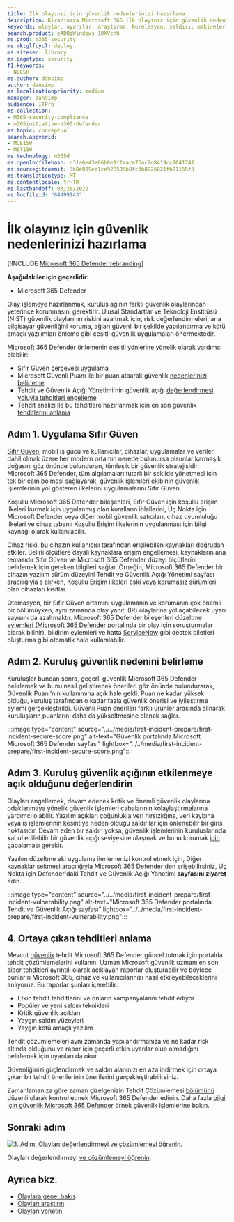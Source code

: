 ```yaml
---
title: İlk olayınız için güvenlik nedenlerinizi hazırlama
description: Kiracınıza Microsoft 365 ilk olayınız için güvenlik nedenini Microsoft 365 Defender.
keywords: olaylar, uyarılar, araştırma, korelasyon, saldırı, makineler, cihazlar, kullanıcılar, kimlikler, kimlik, posta kutusu, e-posta, 365, microsoft, m365
search.product: eADQiWindows 10XVcnh
ms.prod: m365-security
ms.mktglfcycl: deploy
ms.sitesec: library
ms.pagetype: security
f1.keywords:
- NOCSH
ms.author: dansimp
author: dansimp
ms.localizationpriority: medium
manager: dansimp
audience: ITPro
ms.collection:
- M365-security-compliance
- m365initiative-m365-defender
ms.topic: conceptual
search.appverid:
- MOE150
- MET150
ms.technology: m365d
ms.openlocfilehash: c31a6e43e66b6e1ffeace75ac2d8419cc764174f
ms.sourcegitcommit: 3b8e009ea1ce928505b8fc3b8926021fb91155f3
ms.translationtype: MT
ms.contentlocale: tr-TR
ms.lasthandoff: 03/28/2022
ms.locfileid: "64499143"
---
```

# <a name="prepare-your-security-posture-for-your-first-incident"></a>İlk olayınız için güvenlik nedenlerinizi hazırlama

[!INCLUDE [Microsoft 365 Defender rebranding](../includes/microsoft-defender.md)]

**Aşağıdakiler için geçerlidir:**
- Microsoft 365 Defender

Olay işlemeye hazırlanmak, kuruluş ağının farklı güvenlik olaylarından yeterince korunmasını gerektirir. Ulusal Standartlar ve Teknoloji Enstitüsü (NIST) güvenlik olaylarının riskini azaltmak için, risk değerlendirmeleri, ana bilgisayar güvenliğini koruma, ağları güvenli bir şekilde yapılandırma ve kötü amaçlı yazılımları önleme gibi çeşitli güvenlik uygulamaları önermektedir. 

Microsoft 365 Defender önlemenin çeşitli yönlerine yönelik olarak yardımcı olabilir: 

- [Sıfır Güven](/security/zero-trust/) çerçevesi uygulama
- Microsoft Güvenli Puanı ile bir puan ataarak güvenlik [nedenlerinizi belirleme](microsoft-secure-score.md)
- Tehdit ve Güvenlik Açığı Yönetimi'nin güvenlik açığı [değerlendirmesi yoluyla tehditleri engelleme](../defender-endpoint/next-gen-threat-and-vuln-mgt.md)
- Tehdit analizi ile bu tehditlere hazırlanmak için en son güvenlik [tehditlerini anlama](threat-analytics.md)

## <a name="step-1-implement-zero-trust"></a>Adım 1. Uygulama Sıfır Güven

[Sıfır Güven](/security/zero-trust/), mobil iş gücü ve kullanıcılar, cihazlar, uygulamalar ve veriler dahil olmak üzere her modern ortamın nerede bulunursa olsunlar karmaşık doğasını göz önünde bulunduran, tümleşik bir güvenlik stratejisidir. Microsoft 365 Defender, tüm algılamaları tutarlı bir şekilde yönetmesi için tek bir cam bölmesi sağlayarak, güvenlik işlemleri ekibinin güvenlik işlemlerinin yol gösteren ilkelerini uygulamalarını Sıfır Güven.[](/security/zero-trust/#guiding-principles-of-zero-trust) 

Koşullu Microsoft 365 Defender bileşenleri, Sıfır Güven için koşullu erişim ilkeleri kurmak için uygulanmış olan kuralların ihlallerini, Uç Nokta için Microsoft Defender  veya diğer mobil güvenlik satıcıları, cihaz uyumluluğu ilkeleri ve cihaz tabanlı Koşullu Erişim ilkelerinin uygulanması için bilgi kaynağı olarak kullanılabilir. 

Cihaz riski, bu cihazın kullanıcısı tarafından erişilebilen kaynakları doğrudan etkiler. Belirli ölçütlere dayalı kaynaklara erişim engellemesi, kaynakların ana temasıdır Sıfır Güven ve Microsoft 365 Defender düzeyi ölçütlerini belirlemek için gereken bilgileri sağlar. Örneğin, Microsoft 365 Defender bir cihazın yazılım sürüm düzeyini Tehdit ve Güvenlik Açığı Yönetimi sayfası aracılığıyla s alırken, Koşullu Erişim ilkeleri eski veya korumasız sürümleri olan cihazları kısıtlar.

Otomasyon, bir Sıfır Güven ortamını uygulamanın ve korumanın çok önemli bir bölümüyken, aynı zamanda olay yanıtı (IR) olaylarına yol açabilecek uyarı sayısını da azaltmaktır. Microsoft 365 Defender bileşenleri düzeltme [eylemleri (Microsoft 365 Defender](m365d-autoir.md) portalında bir olay için soruşturmalar olarak bilinir), bildirim eylemleri ve hatta [ServiceNow](https://microsoft.service-now.com/sp/) gibi destek biletleri oluşturma gibi otomatik hale kullanılabilir.

## <a name="step-2-determine-your-organizations-security-posture"></a>Adım 2. Kuruluş güvenlik nedenini belirleme

Kuruluşlar bundan sonra, geçerli güvenlik Microsoft 365 Defender [](microsoft-secure-score.md) belirlemek ve bunu nasıl geliştirecek önerileri göz önünde bulundurarak, Güvenlik Puanı'nın kullanımına açık hale geldi. Puan ne kadar yüksek olduğu, kuruluş tarafından o kadar fazla güvenlik önerisi ve iyileştirme eylemi gerçekleştirildi. Güvenli Puan önerileri farklı ürünler arasında alınarak kuruluşların puanlarını daha da yükseltmesine olanak sağlar. 

:::image type="content" source="../../media/first-incident-prepare/first-incident-secure-score.png" alt-text="Güvenlik portalında Microsoft Microsoft 365 Defender sayfası" lightbox="../../media/first-incident-prepare/first-incident-secure-score.png":::
 
## <a name="step-3-assess-your-organizations-vulnerability-exposure"></a>Adım 3. Kuruluş güvenlik açığının etkilenmeye açık olduğunu değerlendirin

Olayları engellemek, devam edecek kritik ve önemli güvenlik olaylarına odaklanmaya yönelik güvenlik işlemleri çabalarının kolaylaştırmalarına yardımcı olabilir. Yazılım açıkları çoğunlukla veri hırsızlığına, veri kaybına veya iş işlemlerinin kesintiye neden olduğu saldırılar için önlenebilir bir giriş noktasıdır. Devam eden bir saldırı yoksa, güvenlik işlemlerinin kuruluşlarında kabul edilebilir bir güvenlik açığı seviyesine ulaşmak ve bunu korumak [için](../defender-endpoint/tvm-exposure-score.md) çabalaması gerekir.

Yazılım düzeltme eki uygulama ilerlemenizi kontrol etmek için, [](../defender-endpoint/next-gen-threat-and-vuln-mgt.md) Diğer kaynaklar sekmesi aracılığıyla Microsoft 365 Defender'den erişebilirsiniz, Uç Nokta için Defender'daki Tehdit ve Güvenlik Açığı Yönetimi **sayfasını ziyaret** edin.

:::image type="content" source="../../media/first-incident-prepare/first-incident-vulnerability.png" alt-text="Microsoft 365 Defender portalında Tehdit ve Güvenlik Açığı sayfası" lightbox="../../media/first-incident-prepare/first-incident-vulnerability.png"::: 
 
## <a name="4-understand-emerging-threats"></a>4. Ortaya çıkan tehditleri anlama

Mevcut [güvenlik](threat-analytics.md) tehdit Microsoft 365 Defender güncel tutmak için portalda tehdit çözümlemelerini kullanın. Uzman Microsoft güvenlik uzmanı en son siber tehditleri ayrıntılı olarak açıklayan raporlar oluşturabilir ve böylece bunların Microsoft 365, cihaz ve kullanıcılarınızı nasıl etkileyebileceklerini anlıyoruz. Bu raporlar şunları içerebilir:

- Etkin tehdit tehditlerini ve onların kampanyalarını tehdit ediyor
- Popüler ve yeni saldırı teknikleri
- Kritik güvenlik açıkları
- Yaygın saldırı yüzeyleri
- Yaygın kötü amaçlı yazılım

Tehdit çözümlemeleri aynı zamanda yapılandırmanıza ve ne kadar risk altında olduğunu ve rapor için geçerli etkin uyarılar olup olmadığını belirlemek için uyarıları da okur.

Güvenliğinizi güçlendirmek ve saldırı alanınızı en aza indirmek için ortaya çıkan bir tehdit önerilerinin önerilerini gerçekleştirabilirsiniz.

Zamanlamanıza göre zaman çizelgenizin Tehdit Çözümlemesi [bölümünü](threat-analytics.md) düzenli olarak kontrol etmek Microsoft 365 Defender edinin. Daha fazla [bilgi için güvenlik Microsoft 365 Defender](incidents-overview.md#example-security-operations-for-microsoft-365-defender) örnek güvenlik işlemlerine bakın.

## <a name="next-step"></a>Sonraki adım

[![1. Adım: Olayları değerlendirmeyi ve çözümlemeyi öğrenin.](../../media/first-incident-overview/first-incident-path-step1.png)](first-incident-analyze.md)

Olayları değerlendirmeyi [ve çözümlemeyi öğrenin](first-incident-analyze.md).

## <a name="see-also"></a>Ayrıca bkz.

- [Olaylara genel bakış](incidents-overview.md)
- [Olayları araştırın](investigate-incidents.md)
- [Olayları yönetin](manage-incidents.md)
